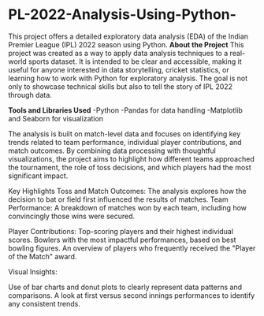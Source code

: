 # PL-2022-Analysis-Using-Python-
This project offers a detailed exploratory data analysis (EDA) of the Indian Premier League (IPL) 2022 season using Python. 
**About the Project**
This project was created as a way to apply data analysis techniques to a real-world sports dataset. It is intended to be clear and accessible, making it useful for anyone interested in data storytelling, cricket statistics, or learning how to work with Python for exploratory analysis. The goal is not only to showcase technical skills but also to tell the story of IPL 2022 through data.

**Tools and Libraries Used**
-Python
-Pandas for data handling
-Matplotlib and Seaborn for visualization

The analysis is built on match-level data and focuses on identifying key trends related to team performance, individual player contributions, and match outcomes.
By combining data processing with thoughtful visualizations, the project aims to highlight how different teams approached the tournament, the role of toss decisions, and which players had the most significant impact.

Key Highlights
Toss and Match Outcomes: The analysis explores how the decision to bat or field first influenced the results of matches.
Team Performance: A breakdown of matches won by each team, including how convincingly those wins were secured.

Player Contributions:
Top-scoring players and their highest individual scores.
Bowlers with the most impactful performances, based on best bowling figures.
An overview of players who frequently received the "Player of the Match" award.

Visual Insights:

Use of bar charts and donut plots to clearly represent data patterns and comparisons.
A look at first versus second innings performances to identify any consistent trends.



